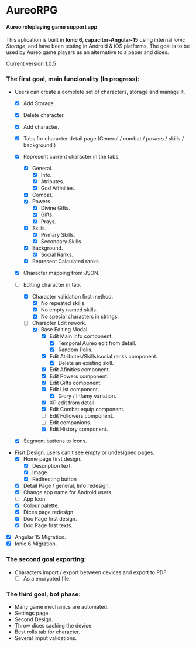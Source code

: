 # AureoRPG
#### Aureo roleplaying game support app

This aplication is built in **Ionic 6, capacitor-Angular-15** using internal *ionic Storage*, and have been testing in Android  & iOS platforms.
The goal is to be used by Aureo game players as an alternative to a paper and dices.

Current version 1.0.5

### The first goal, main funcionality (In progress):
- Users can create a complete set of characters, storage and manage it.
  - [x] Add Storage.
  - [x] Delete character.
  - [x] Add character.
  - [x] Tabs for character detail page.(General / combat / powers / skills / background )
  - [x] Represent current character in the tabs.
    - [x] General.
      - [x] Info.
      - [x] Atributes.
      - [x] God Affinities.
    - [x] Combat.
    - [x] Powers.
      - [x] Divine Gifts.
      - [x] Gifts.
      - [x] Prays.
    - [x] Skills.
      - [x] Primary Skills.
      - [x] Secondary Skills.
    - [x] Background.
      - [x] Social Ranks.
    - [x] Represent Calculated ranks.
  - [x] Character mapping from JSON.
  - [ ] Editing character in tab.
    - [x] Character validation first method.
      - [x] No repeated skills.
      - [x] No empty named skills.
      - [x] No special characters in strings.
    - [ ] Character Edit rework.
      - [x] Base Editing Modal.
        - [x] Edit Main info component.
          - [x] Temporal Aureo edit from detail.
          - [x] Random Polis.
        - [x] Edit Atributes/Skills/social ranks component.
          - [x] Delete an existing skill.
        - [x] Edit Afinities component.
        - [x] Edit Powers component.
        - [x] Edit Gifts component.
        - [x] Edit List component.
          - [x] Glory / Infamy variation.
        - [x] XP edit from detail.
        - [x] Edit Combat equip component.
        - [ ] Edit Followers component.
        - [ ] Edit companions.
        - [x] Edit History component.
  - [x] Segment buttons to Icons.

 
- Fisrt Design, users can't see empty or undesigned pages.
  - [x] Home page first design.
    - [x] Description text.
    - [x] Image
    - [x] Redirecting button
  - [x] Detail Page / general, Info redesign.
  - [x] Change app name for Android users.
  - [ ] App Icon.
  - [x] Colour palette.
  - [x] Dices page redesign.
  - [x] Doc Page first design.
  - [x] Doc Page first texts.

- [x] Angular 15 Migration.
- [x] Ionic 6 Migration.

### The second goal exporting:
- Characters import / export between devices and export to PDF.
	- [ ] As a encrypted file.

### The third goal, bot phase:
- Many game mechanics are automated.
- Settings page.
- Second Design.
- Throw dices sacking the device.
- Best rolls tab for character.
- Several imput validations.
